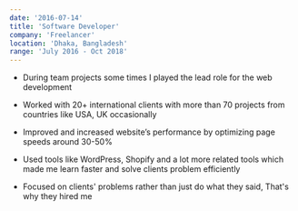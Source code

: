 ```yaml
---
date: '2016-07-14'
title: 'Software Developer'
company: 'Freelancer'
location: 'Dhaka, Bangladesh'
range: 'July 2016 - Oct 2018'
---
```


- During team projects some times I played the lead role for the web development

- Worked with 20+ international clients with more than 70 projects from countries like USA, UK occasionally

- Improved and increased website’s performance by optimizing page speeds around 30-50%

- Used tools like WordPress, Shopify and a lot more related tools which made me learn faster and solve clients problem efficiently

- Focused on clients' problems rather than just do what they said, That's why they hired me
